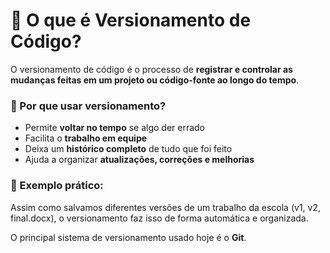 # 📘 O que é Versionamento de Código?

O versionamento de código é o processo de **registrar e controlar as mudanças feitas em um projeto ou código-fonte ao longo do tempo**.

### 🧠 Por que usar versionamento?
- Permite **voltar no tempo** se algo der errado
- Facilita o **trabalho em equipe**
- Deixa um **histórico completo** de tudo que foi feito
- Ajuda a organizar **atualizações, correções e melhorias**

### 🔧 Exemplo prático:
Assim como salvamos diferentes versões de um trabalho da escola (v1, v2, final.docx), o versionamento faz isso de forma automática e organizada.

O principal sistema de versionamento usado hoje é o **Git**.
